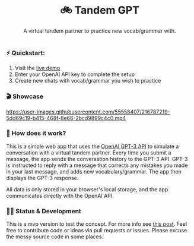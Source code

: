 <div align="center"> 
<h1>🚲️ Tandem GPT</h1>
A virtual tandem partner to practice new vocab/grammar with.
</div>

</br>

### ⚡️ Quickstart:

1. Visit the [live demo](https://alexw00.github.io/tandem-gpt/)
2. Enter your OpenAI API key to complete the setup
3. Create new chats with vocab/grammar you wish to practice

### 🎬️ Showcase

https://user-images.githubusercontent.com/55558407/216787219-5dd69c19-b415-468f-8e66-2bcd9899c4c0.mp4

### 🤔 How does it work?

This is a simple web app that uses the [OpenAI GPT-3 API](https://beta.openai.com/) to simulate a conversation with a virtual tandem partner. Every time you submit a message, the app sends the conversation history to the GPT-3 API. GPT-3 is instructed to reply with a message that corrects any mistakes you made in your last message, and adds new vocabulary/grammar. The app then displays the GPT-3 response.

All data is only stored in your browser's local storage, and the app communicates directly with the OpenAI API.

### 👨‍💻 Status & Development

This is a mvp version to test the concept. For more info see [this post](https://www.alexanderweichart.de/3_Resources/Ideas/lib/%F0%9F%92%A1+GPT3+Tandem).
Feel free to contribute code or ideas via pull requests or issues. Please excuse the messy source code in some places.
